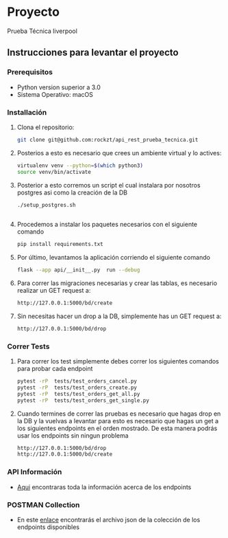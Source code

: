 # Proyecto

Prueba Técnica liverpool

## Instrucciones para levantar el proyecto

### Prerequisitos

- Python version superior a 3.0
- Sistema Operativo: macOS

### Installación

1. Clona el repositorio:
   ```bash
   git clone git@github.com:rockzt/api_rest_prueba_tecnica.git

2. Posterios a esto es necesario que crees un ambiente virtual y lo actives:
   ```bash
   virtualenv venv --python=$(which python3)
   source venv/bin/activate
   
3. Posterior a esto corremos un script el cual instalara por nosotros postgres asi como la creación de la DB
   ```bash
   ./setup_postgres.sh
 
4. Procedemos a instalar los paquetes necesarios con el siguiente comando
   ```bash
   pip install requirements.txt
   
5. Por último, levantamos la aplicación corriendo el siguiente comando
   ```bash
   flask --app api/__init__.py  run --debug

6. Para correr las migraciones necesarias y crear las tablas, es necesario realizar un GET request a:
    ```bash
   http://127.0.0.1:5000/bd/create

7. Sin necesitas hacer un drop a la DB, simplemente has un GET request a:
   ```bash
   http://127.0.0.1:5000/bd/drop


### Correr Tests

1. Para correr los test simplemente debes correr los siguientes comandos para probar cada endpoint
   ```bash
   pytest -rP  tests/test_orders_cancel.py
   pytest -rP  tests/test_orders_create.py
   pytest -rP  tests/test_orders_get_all.py
   pytest -rP  tests/test_orders_get_single.py
   
2. Cuando termines de correr las pruebas es necesario que hagas drop en la DB y la vuelvas a levantar
para esto es necesario que hagas un get a los siguientes endpoints en el orden mostrado.
De esta manera podrás usar los endpoints sin ningun problema
   ```bash
   http://127.0.0.1:5000/bd/drop
   http://127.0.0.1:5000/bd/create

### API Información
- [Aqui](https://docs.google.com/document/d/15Rl9UKw1Nc8J62t0o9GfaOX1sT325Y5KoGfJCY6eSmg/edit#heading=h.2et92p0) encontraras toda la información acerca de los endpoints


### POSTMAN Collection
- En este [enlace](postman_collection/liv_test.postman_collection.json) encontrarás el archivo json de la colección de los endpoints disponibles 